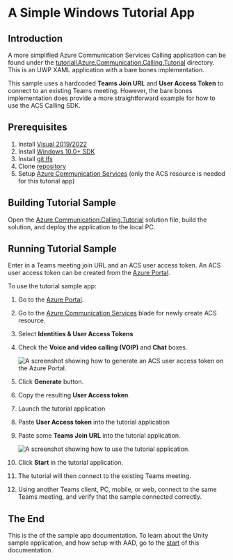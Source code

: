 # A Simple Windows Tutorial App

## Introduction
A more simplified Azure Communication Services Calling application can be found under the [tutorial\Azure.Communication.Calling.Tutorial](./../../tutorial/Azure.Communication.Calling.Tutorial) directory. This is an UWP XAML application with a bare bones implementation. 

This sample uses a hardcoded **Teams Join URL** and **User Access Token** to connect to an existing Teams meeting. However, the bare bones implementation does provide a more straightforward example for how to use the ACS Calling SDK.

## Prerequisites
1.	Install [Visual 2019/2022](https://visualstudio.microsoft.com/downloads/)
2.  Install [Windows 10.0+ SDK](https://developer.microsoft.com/en-us/windows/downloads/windows-sdk/)
4.  Install [git lfs](https://git-lfs.github.com/)
5.	Clone [repository](https://microsoft.visualstudio.com/Analog/_git/oss.mixedreality.acs.sample)
6.  Setup [Azure Communication Services](.\azure-communication-services-setup-1.md#setting-up-azure-communication-services) (only the ACS resource is needed for this tutorial app)
   
## Building Tutorial Sample
Open the [Azure.Communication.Calling.Tutorial](./../../tutorial/Azure.Communication.Calling.Tutorial/Azure.Communication.Calling.Tutorial.sln) solution file, build the solution, and deploy the application to the local PC.

## Running Tutorial Sample
Enter in a Teams meeting join URL and an ACS user access token. An ACS user access token can be created from the [Azure Portal](https://portal.azure.com).

To use the tutorial sample app:

1. Go to the [Azure Portal](https://portal.azure.com).
   
2. Go to the [Azure Communication Services](https://portal.azure.com/#blade/HubsExtension/BrowseResourceBlade/resourceType/Microsoft.Communication%2FCommunicationServices) blade for newly create ACS resource.
   
3. Select **Identities & User Access Tokens**
   
4. Check the **Voice and video calling (VOIP)** and **Chat** boxes.   

    <img src="./images/image-513-create-user-access-token.png" alt="A screenshot showing how to generate an ACS user access token on the Azure Portal."  style="max-height: 200px" />

6. Click **Generate** button.
   
7. Copy the resulting **User Access token**.

8. Launch the tutorial application
   
9.  Paste **User Access token** into the tutorial application
    
10. Paste some **Teams Join URL** into the tutorial application.

    <img src="./images/image-514-tutorial-app.png" alt="A screenshot showing how to use the tutorial application."  style="max-height: 350px" />

11. Click **Start** in the tutorial application.

12. The tutorial will then connect to the existing Teams meeting. 

13. Using another Teams client, PC, mobile, or web, connect to the same Teams meeting, and verify that the sample connected correctly.

## The End
This is the of the sample app documentation. To learn about the Unity sample application, and how setup with AAD, go to the [start](overview.md#azure-communication-services-for-hololens-2) of this documentation.


